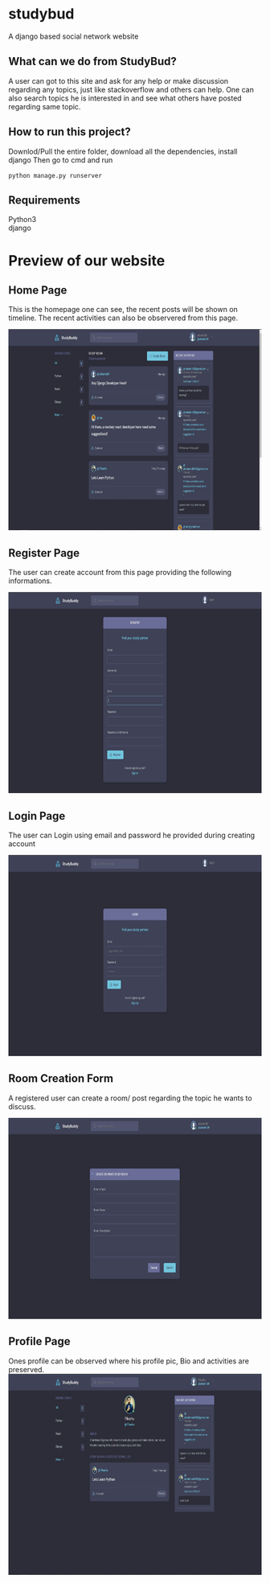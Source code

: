 # studybud
A django based social network website

## What can we do from StudyBud?
A user can got to this site and ask for any help or make discussion regarding any topics, just like stackoverflow and others can help. One can also search 
topics he is interested in and see what others have posted regarding same topic.

## How to run this project?
Downlod/Pull the entire folder, download all the dependencies, install django
Then go to cmd and run

```
python manage.py runserver
```

## Requirements
Python3 <br/>
django


# Preview of our website
## Home Page
This is the homepage one can see, the recent posts will be shown on timeline. The recent activities can also be observered from this page.

<img src="screenshots/3.jpg" height="400" width ="800">

## Register Page
The user can create account from this page providing the following informations.

<img src="screenshots/2.jpg" height="400" width ="800">


## Login Page
The user can Login using email and password he provided during creating account

<img src="screenshots/1.jpg" height="400" width ="800">


## Room Creation Form
A registered user can create a room/ post regarding the topic he wants to discuss.

<img src="screenshots/4.jpg" height="400" width ="800">

## Profile Page
Ones profile can be observed where his profile pic, Bio and activities are preserved.
<img src="screenshots/5.jpg" height="400" width ="800">







